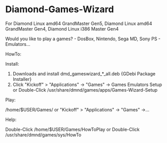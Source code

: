 # Diamond-Games-Wizard
For Diamond Linux amd64 GrandMaster Gen5, Diamond Linux amd64 GrandMaster Gen4, Diamond Linux i386 Master Gen4

Would you like to play a games? - DosBox, Nintendo, Sega MD, Sony PS - Emulators...

HowTo:

Install:

  1. Downloads and install dmd_gameswizard_*_all.deb {GDebi Package Installer}
  2. Click "Kickoff" > "Applications" -> "Games" -> Games Emulators Setup
  or Double-Click /usr/share/dmnd/games/apps/Games-Wizard-Setup

Play:

  /home/$USER/Games/
  or "Kickoff" > "Applications" -> "Games" ->... 

Help:

  Double-Click /home/$USER/Games/HowToPlay
  or Double-Click /usr/share/dmnd/games/sys/HowTo
